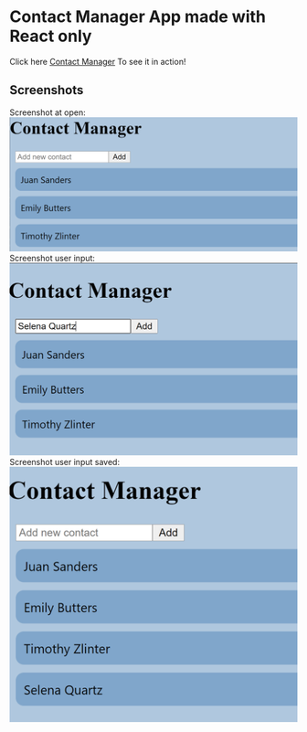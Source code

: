 # Contact Manager App made with React only
Click here [Contact Manager](https://lovelight-247.github.io/contact-manager-react-only/) To see it in action!
<br>
## Screenshots
Screenshot at open:
![img](/screenshots/te.PNG)
<br>
Screenshot user input:
![img](/screenshots/te2.PNG)
<br>
Screenshot user input saved:
![img](/screenshots/te3.PNG)
<br>

